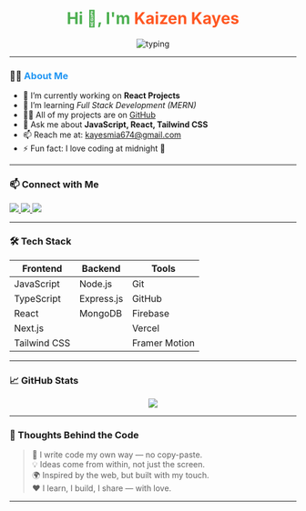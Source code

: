 <h1 align="center" style="color:#4CAF50;">
  Hi 👋, I'm <span style="color:#FF5722;">Kaizen Kayes</span>
</h1>

<p align="center">
  <img src="https://readme-typing-svg.herokuapp.com?font=Fira+Code&size=28&pause=1000&color=FF5733&width=435&lines=Welcome+to+My+Profile!;Coding+is+My+Passion!" alt="typing" />
</p>

---

### 🙋‍♂️ <span style="color:#2196F3;">About Me</span>

- 🔭 I’m currently working on **React Projects**  
- 🌱 I’m learning *Full Stack Development (MERN)*  
- 👨‍💻 All of my projects are on [GitHub](https://github.com/kaizenkayes)  
- 💬 Ask me about **JavaScript, React, Tailwind CSS**  
- 📫 Reach me at: <a href="mailto:kayesmia674@gmail.com">kayesmia674@gmail.com</a>  
- ⚡ Fun fact: I love coding at midnight 🌙

---

### 📫 Connect with Me

<p align="left">
  <a href="mailto:kayesmia674@gmail.com">
    <img src="https://img.shields.io/badge/Email-D14836?style=flat&logo=gmail&logoColor=white" />
  </a>
  <a href="https://www.linkedin.com/in/your-linkedin-profile" target="_blank">
    <img src="https://img.shields.io/badge/LinkedIn-0077B5?style=flat&logo=linkedin&logoColor=white" />
  </a>
  <a href="https://facebook.com/your-facebook-profile" target="_blank">
    <img src="https://img.shields.io/badge/Facebook-1877F2?style=flat&logo=facebook&logoColor=white" />
  </a>
</p>

---

### 🛠️ Tech Stack

| Frontend       | Backend        | Tools          |
|----------------|----------------|----------------|
| JavaScript     | Node.js       | Git            |
| TypeScript     | Express.js    | GitHub         |
| React          | MongoDB       | Firebase       |
| Next.js        |                | Vercel         |
| Tailwind CSS   |                | Framer Motion  |

---

### 📈 GitHub Stats

<p align="center">
  <img src="https://github-readme-stats.vercel.app/api?username=kaizenkayes&show_icons=true&theme=radical" />
</p>

---

### 🧠 Thoughts Behind the Code

> 🔧 I write code my own way — no copy-paste.  
> 💡 Ideas come from within, not just the screen.  
> 🌍 Inspired by the web, but built with my touch.  
> ❤️ I learn, I build, I share — with love.

---



